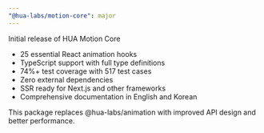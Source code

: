 ```yaml
---
"@hua-labs/motion-core": major
---
```


Initial release of HUA Motion Core

- 25 essential React animation hooks
- TypeScript support with full type definitions  
- 74%+ test coverage with 517 test cases
- Zero external dependencies
- SSR ready for Next.js and other frameworks
- Comprehensive documentation in English and Korean

This package replaces @hua-labs/animation with improved API design and better performance.